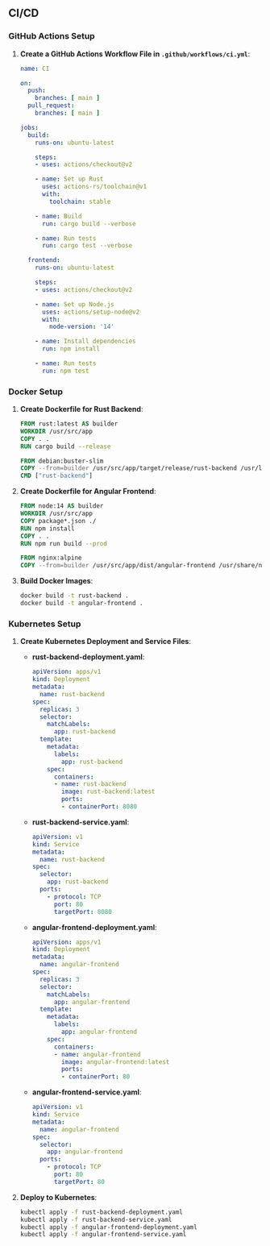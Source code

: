 ## CI/CD

### GitHub Actions Setup

1. **Create a GitHub Actions Workflow File in `.github/workflows/ci.yml`**:
    ```yaml
    name: CI

    on:
      push:
        branches: [ main ]
      pull_request:
        branches: [ main ]

    jobs:
      build:
        runs-on: ubuntu-latest

        steps:
        - uses: actions/checkout@v2

        - name: Set up Rust
          uses: actions-rs/toolchain@v1
          with:
            toolchain: stable

        - name: Build
          run: cargo build --verbose

        - name: Run tests
          run: cargo test --verbose

      frontend:
        runs-on: ubuntu-latest

        steps:
        - uses: actions/checkout@v2

        - name: Set up Node.js
          uses: actions/setup-node@v2
          with:
            node-version: '14'

        - name: Install dependencies
          run: npm install

        - name: Run tests
          run: npm test
    ```

### Docker Setup

1. **Create Dockerfile for Rust Backend**:
    ```dockerfile
    FROM rust:latest AS builder
    WORKDIR /usr/src/app
    COPY . .
    RUN cargo build --release

    FROM debian:buster-slim
    COPY --from=builder /usr/src/app/target/release/rust-backend /usr/local/bin/rust-backend
    CMD ["rust-backend"]
    ```

2. **Create Dockerfile for Angular Frontend**:
    ```dockerfile
    FROM node:14 AS builder
    WORKDIR /usr/src/app
    COPY package*.json ./
    RUN npm install
    COPY . .
    RUN npm run build --prod

    FROM nginx:alpine
    COPY --from=builder /usr/src/app/dist/angular-frontend /usr/share/nginx/html
    ```

3. **Build Docker Images**:
    ```bash
    docker build -t rust-backend .
    docker build -t angular-frontend .
    ```

### Kubernetes Setup

1. **Create Kubernetes Deployment and Service Files**:

    - **rust-backend-deployment.yaml**:
        ```yaml
        apiVersion: apps/v1
        kind: Deployment
        metadata:
          name: rust-backend
        spec:
          replicas: 3
          selector:
            matchLabels:
              app: rust-backend
          template:
            metadata:
              labels:
                app: rust-backend
            spec:
              containers:
              - name: rust-backend
                image: rust-backend:latest
                ports:
                - containerPort: 8080
        ```

    - **rust-backend-service.yaml**:
        ```yaml
        apiVersion: v1
        kind: Service
        metadata:
          name: rust-backend
        spec:
          selector:
            app: rust-backend
          ports:
            - protocol: TCP
              port: 80
              targetPort: 8080
        ```

    - **angular-frontend-deployment.yaml**:
        ```yaml
        apiVersion: apps/v1
        kind: Deployment
        metadata:
          name: angular-frontend
        spec:
          replicas: 3
          selector:
            matchLabels:
              app: angular-frontend
          template:
            metadata:
              labels:
                app: angular-frontend
            spec:
              containers:
              - name: angular-frontend
                image: angular-frontend:latest
                ports:
                - containerPort: 80
        ```

    - **angular-frontend-service.yaml**:
        ```yaml
        apiVersion: v1
        kind: Service
        metadata:
          name: angular-frontend
        spec:
          selector:
            app: angular-frontend
          ports:
            - protocol: TCP
              port: 80
              targetPort: 80
        ```

2. **Deploy to Kubernetes**:
    ```bash
    kubectl apply -f rust-backend-deployment.yaml
    kubectl apply -f rust-backend-service.yaml
    kubectl apply -f angular-frontend-deployment.yaml
    kubectl apply -f angular-frontend-service.yaml
    ```
